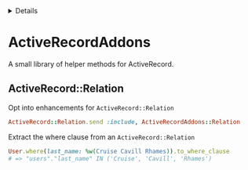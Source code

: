 <details>
  <summary>Details</summary>
  Something small enough to escape casual notice.
</details>

# ActiveRecordAddons

A small library of helper methods for ActiveRecord.

## ActiveRecord::Relation

Opt into enhancements for `ActiveRecord::Relation`

```ruby
ActiveRecord::Relation.send :include, ActiveRecordAddons::Relation
```

Extract the where clause from an `ActiveRecord::Relation`

```ruby
User.where(last_name: %w(Cruise Cavill Rhames)).to_where_clause
# => "users"."last_name" IN ('Cruise', 'Cavill', 'Rhames')
```
